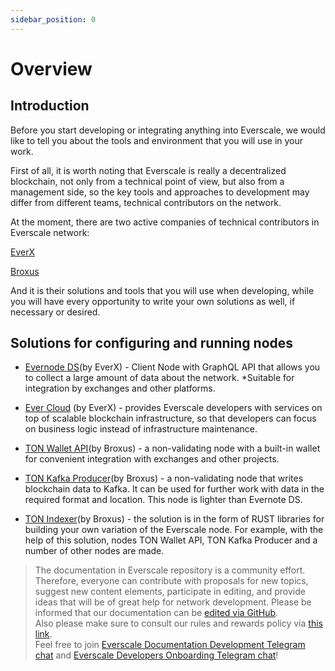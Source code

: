 ```yaml
---
sidebar_position: 0
---
```


# Overview

## Introduction

Before you start developing or integrating anything into Everscale, we would like to tell you about the tools and environment that you will use in your work.

First of all, it is worth noting that Everscale is really a decentralized blockchain, not only from a technical point of view, but also from a management side, so the key tools and approaches to development may differ from different teams, technical contributors on the network.

At the moment, there are two active companies of technical contributors in Everscale network:

[EverX](https://everx.dev/about)

[Broxus](https://broxus.com/)


And it is their solutions and tools that you will use when developing, while you will have every opportunity to write your own solutions as well, if necessary or desired.

## Solutions for configuring and running nodes

- [Evernode DS](evernode-ds.md)(by EverX) - Client Node with GraphQL API that allows you to collect a large amount of data about the network.
*Suitable for integration by exchanges and other platforms.

- [Ever Cloud](ever-cloud.md) (by EverX) - provides Everscale developers with services on top of scalable blockchain infrastructure, so that developers can focus on business logic instead of infrastructure maintenance.

- [TON Wallet API](ton-wallet-api.md)(by Broxus) - a non-validating node with a built-in wallet for convenient integration with exchanges and other projects.

- [TON Kafka Producer](ton-kafka.md)(by Broxus) - a non-validating node that writes blockchain data to Kafka. It can be used for further work with data in the required format and location. This node is lighter than Evernote DS.

- [TON Indexer](ton-inderxer.md)(by Broxus) - the solution is in the form of RUST libraries for building your own variation of the Everscale node. For example, with the help of this solution, nodes TON Wallet API, TON Kafka Producer and a number of other nodes are made.


>  The documentation in Everscale repository is a community effort. Therefore, everyone can contribute with proposals for new topics, suggest new content elements, participate in editing, and provide ideas that will be of great help for network development.
Please be informed that our documentation can be [edited via GitHub](https://github.com/everscale-org/docs/issues).  
  Also please make sure to consult our rules and rewards policy via [this link](https://docs.everscale.network/contribute/hot-streams/documentations).  
  Feel free to join [Everscale Documentation Development Telegram chat](https://t.me/+C2IpQXWZtCwxYzEy) and [Everscale Developers Onboarding Telegram chat](https://t.me/+Vca1Gs6uPzIyNWVi)!